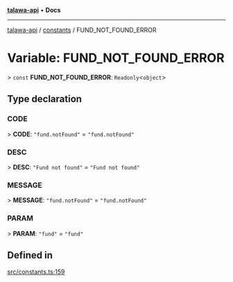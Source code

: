 [**talawa-api**](../../README.md) • **Docs**

***

[talawa-api](../../modules.md) / [constants](../README.md) / FUND\_NOT\_FOUND\_ERROR

# Variable: FUND\_NOT\_FOUND\_ERROR

\> `const` **FUND\_NOT\_FOUND\_ERROR**: `Readonly`\<`object`\>

## Type declaration

### CODE

\> **CODE**: `"fund.notFound"` = `"fund.notFound"`

### DESC

\> **DESC**: `"Fund not found"` = `"Fund not found"`

### MESSAGE

\> **MESSAGE**: `"fund.notFound"` = `"fund.notFound"`

### PARAM

\> **PARAM**: `"fund"` = `"fund"`

## Defined in

[src/constants.ts:159](https://github.com/PalisadoesFoundation/talawa-api/blob/92443bb6a5ff3ed66457149a509401986a82e570/src/constants.ts#L159)
